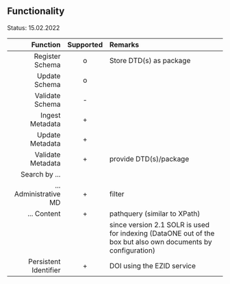 ## Functionality

Status: 15.02.2022

| Function              | Supported | Remarks         |
| ---------------------:| :-------: | :-------------- |
| Register Schema       | o         | Store DTD(s) as package | 
| Update Schema         | o         |                 | 
| Validate Schema       | -         |                 | 
| Ingest Metadata       | +         |                 | 
| Update Metadata       | +         |                 | 
| Validate Metadata     | +         | provide DTD(s)/package | 
| Search by ...         |           |                 | 
| ... Administrative MD | +         | filter          | 
| ... Content           | +         | pathquery (similar to XPath)  | 
|                       |           | since version 2.1 SOLR is used for indexing (DataONE out of the box but also own documents by configuration) | 
| Persistent Identifier | +         | DOI using the EZID service | 


